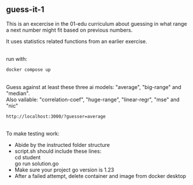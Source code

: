 ## guess-it-1

This is an excercise in the 01-edu curriculum about guessing in what range a next number might fit based on previous numbers.

It uses statistics related functions from an earlier exercise.

\
run with:
``` bash
docker compose up
```
\
Guess against at least these three ai models: "average", "big-range" and "median".\
Also vailable: "correlation-coef", "huge-range", "linear-regr", "mse" and "nic" 
```
http://localhost:3000/?guesser=average
```

\
To make testing work:
- Abide by the instructed folder structure
- script.sh should include these lines:\
cd student\
go run solution.go  
- Make sure your project go version is 1.23
- After a failed attempt, delete container and image from docker desktop
